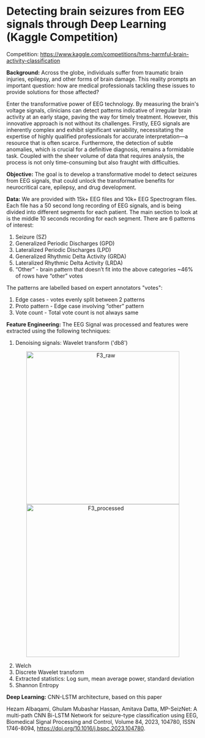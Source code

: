 # Detecting brain seizures from EEG signals through Deep Learning (Kaggle Competition)

Competition: https://www.kaggle.com/competitions/hms-harmful-brain-activity-classification

**Background:** Across the globe, individuals suffer from traumatic brain injuries, epilepsy, and other forms of brain damage. This reality prompts an important question: 
how are medical professionals tackling these issues to provide solutions for those affected?

Enter the transformative power of EEG technology. By measuring the brain's voltage signals, clinicians can detect patterns indicative of irregular brain activity at an early stage, 
paving the way for timely treatment. However, this innovative approach is not without its challenges. Firstly, EEG signals are inherently complex and exhibit significant variability, necessitating the expertise of highly qualified professionals for accurate interpretation—a resource that is often scarce. 
Furthermore, the detection of subtle anomalies, which is crucial for a definitive diagnosis, remains a formidable task. Coupled with the sheer volume of data that requires analysis, the process is not only time-consuming but also fraught with difficulties.


**Objective:** The goal is to develop a transformative model to detect seizures from EEG signals, that could unlock the transformative benefits for neurocritical care, epilepsy, and drug development.

**Data:** We are provided with 15k+ EEG files and 10k+ EEG Spectrogram files. Each file has a 50 second long recording of EEG signals, and is being divided into different segments for
each patient. The main section to look at is the middle 10 seconds recording for each segment. There are 6 patterns of interest: 
1. Seizure (SZ)
2. Generalized Periodic Discharges (GPD)
3. Lateralized Periodic Discharges (LPD)
4. Generalized Rhythmic Delta Activity (GRDA)
5. Lateralized Rhythmic Delta Activity (LRDA)
6. “Other” - brain pattern that doesn’t fit into the above categories
~46% of rows have “other” votes

The patterns are labelled based on expert annotators "votes": 
1. Edge cases - votes evenly split between 2 patterns
2. Proto pattern - Edge case involving “other” pattern
3. Vote count - Total vote count is not always same

**Feature Engineering:** The EEG Signal was processed and features were extracted using the following techniques:  
1. Denoising signals: Wavelet transform ('db8')
<p align="center">
  <img src="https://github.com/user-attachments/assets/124c4125-3154-41f0-8ebf-eb812809edc6" alt="F3_raw" width="400"/>
  <img src="https://github.com/user-attachments/assets/d9c8224d-76f8-430b-a8ed-80192ad05142" alt="F3_processed" width="400"/>
</p>


2. Welch
3. Discrete Wavelet transform
4. Extracted statistics: Log sum, mean average power, standard deviation
5. Shannon Entropy


**Deep Learning:** CNN-LSTM architecture, based on this paper

Hezam Albaqami, Ghulam Mubashar Hassan, Amitava Datta,
MP-SeizNet: A multi-path CNN Bi-LSTM Network for seizure-type classification using EEG,
Biomedical Signal Processing and Control,
Volume 84,
2023,
104780,
ISSN 1746-8094,
https://doi.org/10.1016/j.bspc.2023.104780.





